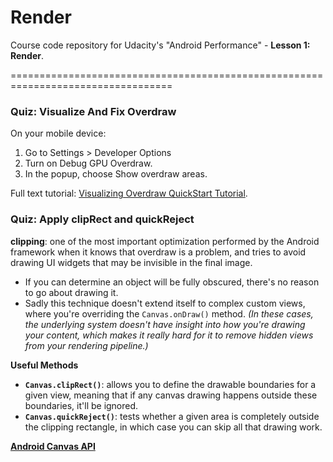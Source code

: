 # Render
Course code repository for Udacity's "Android Performance" - **Lesson 1: Render**.

==================================================================================

### Quiz: Visualize And Fix Overdraw
On your mobile device:

1. Go to Settings > Developer Options 
2. Turn on Debug GPU Overdraw. 
3. In the popup, choose Show overdraw areas.

Full text tutorial: [Visualizing Overdraw QuickStart Tutorial](https://developer.android.com/studio/profile/dev-options-overdraw.html).

### Quiz: Apply clipRect and quickReject
**clipping**: one of the most important optimization performed by the Android framework when it knows that overdraw is a problem, and tries to avoid drawing UI widgets that may be invisible in the final image. 
- If you can determine an object will be fully obscured, there's no reason to go about drawing it.
- Sadly this technique doesn't extend itself to complex custom views, where you're overriding the `Canvas.onDraw()` method. _(In these cases, the underlying system doesn't have insight into how you're drawing your content, which makes it really hard for it to remove hidden views from your rendering pipeline.)_

**Useful Methods**
- **`Canvas.clipRect()`**: allows you to define the drawable boundaries for a given view, meaning that if any canvas drawing happens outside these boundaries, it'll be ignored.
- **`Canvas.quickReject()`**: tests whether a given area is completely outside the clipping rectangle, in which case you can skip all that drawing work.

**[Android Canvas API](https://developer.android.com/reference/android/graphics/Canvas.html)**
